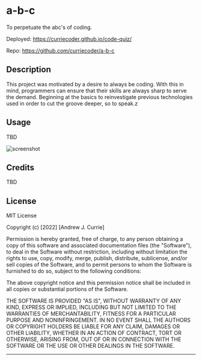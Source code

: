 # a-b-c
To perpetuate the abc's of coding.

Deployed: https://curriecoder.github.io/code-quiz/

Repo: https://github.com/curriecoder/a-b-c

## Description

This project was motivated by a desire to always be coding. With this in mind, programmers can ensure that their skills are always sharp to serve the demand. Beginning at the basics to reinvestigate previous technologies used in order to cut the groove deeper, so to speak.z

## Usage

TBD

  ![screenshot](assets/images/imgname.type)

## Credits

TBD


## License

MIT License

Copyright (c) [2022] [Andrew J. Currie]

Permission is hereby granted, free of charge, to any person obtaining a copy
of this software and associated documentation files (the "Software"), to deal
in the Software without restriction, including without limitation the rights
to use, copy, modify, merge, publish, distribute, sublicense, and/or sell
copies of the Software, and to permit persons to whom the Software is
furnished to do so, subject to the following conditions:

The above copyright notice and this permission notice shall be included in all
copies or substantial portions of the Software.

THE SOFTWARE IS PROVIDED "AS IS", WITHOUT WARRANTY OF ANY KIND, EXPRESS OR
IMPLIED, INCLUDING BUT NOT LIMITED TO THE WARRANTIES OF MERCHANTABILITY,
FITNESS FOR A PARTICULAR PURPOSE AND NONINFRINGEMENT. IN NO EVENT SHALL THE
AUTHORS OR COPYRIGHT HOLDERS BE LIABLE FOR ANY CLAIM, DAMAGES OR OTHER
LIABILITY, WHETHER IN AN ACTION OF CONTRACT, TORT OR OTHERWISE, ARISING FROM,
OUT OF OR IN CONNECTION WITH THE SOFTWARE OR THE USE OR OTHER DEALINGS IN THE
SOFTWARE.

---
